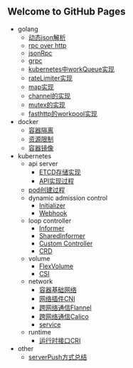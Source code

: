 ## Welcome to GitHub Pages
- golang
  - [动态json解析](/categories/golang/动态json解析.md)
  - [rpc over http](/categories/golang/rpcOverHttp.md)
  - [jsonRpc](/categories/golang/jsonrpc.md)
  - [grpc](/categories/golang/grpc.md)
  - [kubernetes中workQueue实现](/categories/golang/workqueue实现.md)
  - [rateLimiter实现](/categories/golang/ratelimit实现.md)
  - [map实现](/categories/golang/map和cmap.md)
  - [channel的实现](/categories/golang/channel的实现.md)
  - [mutex的实现](/categories/golang/mutex实现.md)
  - [fasthttp的workpool实现](/categories/golang/fasthttp的workpool实现.md)
- docker
  - [容器隔离](/categories/docker/docker_namespace.md)
  - [资源限制](/categories/docker/docker_cgroup.md)
  - [容器镜像](/categories/docker/rootfs.md)
- kubernetes
  - api server
    - [ETCD存储实现](/categories/kubernetes/apiserver/etcd存储.md)
    - [API实现过程](/categories/kubernetes/apiserver/API安装.md)
  - [pod创建过程](https://github.com/yansunkai/what-happens-when-k8s/blob/master/README.md)
  - dynamic admission control
    - [Initializer](/categories/kubernetes/dynamic_admission_control.md)
    - [Webhook](/categories/kubernetes/mutating_admission_webhook.md)
  - loop controller
    - [Informer](/categories/kubernetes/informer.md)
    - [SharedInformer](/categories/kubernetes/shared_informer.md)
    - [Custom Controller](/categories/kubernetes/custom_controller.md)
    - [CRD](/categories/kubernetes/custom_resource_definition.md)
  - volume
    - [FlexVolume](/categories/kubernetes/storage/flexvolume.md)
    - [CSI](/categories/kubernetes/storage/csi.md)
  - network
    - [容器基础网络](/categories/kubernetes/network/docker0.md)
    - [网络插件CNI](/categories/kubernetes/network/cni.md)
    - [跨网络通信Flannel](/categories/kubernetes/network/flannel.md)
    - [跨网络通信Calico](/categories/kubernetes/network/calico.md)
    - [service](/categories/kubernetes/network/service.md)
  - runtime
    - [运行时接口CRI](/categories/kubernetes/runtime/CRI.md)
- other
  - [serverPush方式总结](/categories/other/服务端推送的一些方法.md)